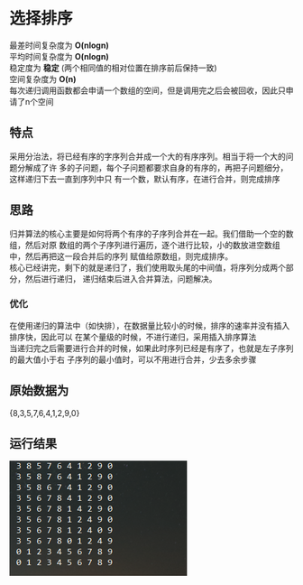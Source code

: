 # 选择排序

最差时间复杂度为 **O(nlogn)**  
平均时间复杂度为 **O(nlogn)**  
稳定度为 **稳定** (两个相同值的相对位置在排序前后保持一致)  
空间复杂度为 **O(n)**  
每次递归调用函数都会申请一个数组的空间，但是调用完之后会被回收，因此只申请了n个空间

## 特点
采用分治法，将已经有序的字序列合并成一个大的有序序列。相当于将一个大的问题分解成了许
多的子问题，每个子问题都要求自身的有序的，再把子问题细分，这样递归下去一直到序列中只
有一个数，默认有序，在进行合并，则完成排序

## 思路
归并算法的核心主要是如何将两个有序的子序列合并在一起。我们借助一个空的数组，然后对原
数组的两个子序列进行遍历，逐个进行比较，小的数放进空数组中，然后再把这一段合并后的序列
赋值给原数组，则完成排序。  
核心已经讲完，剩下的就是递归了，我们使用取头尾的中间值，将序列分成两个部分，然后进行递归，
递归结束后进入合并算法，问题解决。

### 优化
在使用递归的算法中（如快排），在数据量比较小的时候，排序的速率并没有插入排序快，因此可以
在某个量级的时候，不进行递归，采用插入排序算法  
当递归完之后需要进行合并的时候，如果此时序列已经是有序了，也就是左子序列的最大值小于右
子序列的最小值时，可以不用进行合并，少去多余步骤

## 原始数据为
 {8,3,5,7,6,4,1,2,9,0} 

## 运行结果
![Result](mergeSort.png)